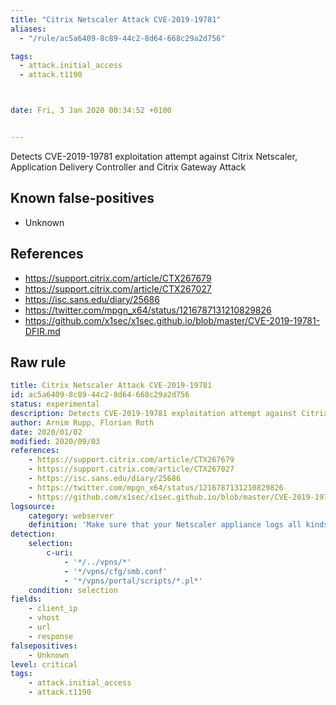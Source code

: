 ```yaml
---
title: "Citrix Netscaler Attack CVE-2019-19781"
aliases:
  - "/rule/ac5a6409-8c89-44c2-8d64-668c29a2d756"

tags:
  - attack.initial_access
  - attack.t1190



date: Fri, 3 Jan 2020 00:34:52 +0100


---
```


Detects CVE-2019-19781 exploitation attempt against Citrix Netscaler, Application Delivery Controller and Citrix Gateway Attack

<!--more-->


## Known false-positives

* Unknown



## References

* https://support.citrix.com/article/CTX267679
* https://support.citrix.com/article/CTX267027
* https://isc.sans.edu/diary/25686
* https://twitter.com/mpgn_x64/status/1216787131210829826
* https://github.com/x1sec/x1sec.github.io/blob/master/CVE-2019-19781-DFIR.md


## Raw rule
```yaml
title: Citrix Netscaler Attack CVE-2019-19781
id: ac5a6409-8c89-44c2-8d64-668c29a2d756
status: experimental
description: Detects CVE-2019-19781 exploitation attempt against Citrix Netscaler, Application Delivery Controller and Citrix Gateway Attack
author: Arnim Rupp, Florian Roth
date: 2020/01/02
modified: 2020/09/03
references:
    - https://support.citrix.com/article/CTX267679
    - https://support.citrix.com/article/CTX267027
    - https://isc.sans.edu/diary/25686
    - https://twitter.com/mpgn_x64/status/1216787131210829826
    - https://github.com/x1sec/x1sec.github.io/blob/master/CVE-2019-19781-DFIR.md
logsource:
    category: webserver
    definition: 'Make sure that your Netscaler appliance logs all kinds of attacks (test with http://your-citrix-gw.net/robots.txt). The directory traversal with ../ might not be needed on certain cloud instances or for authenticated users, so we also check for direct paths. All scripts in portal/scripts are exploitable except logout.pl.'
detection:
    selection:
        c-uri: 
            - '*/../vpns/*'
            - '*/vpns/cfg/smb.conf'
            - '*/vpns/portal/scripts/*.pl*'
    condition: selection
fields:
    - client_ip
    - vhost
    - url
    - response
falsepositives:
    - Unknown
level: critical
tags:
    - attack.initial_access
    - attack.t1190

```
